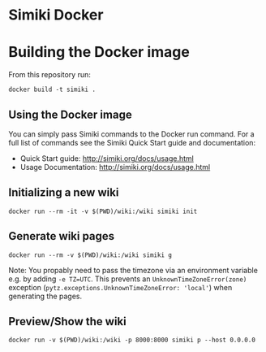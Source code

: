 Simiki Docker
=============

Building the Docker image
=========================

From this repository run:

```
docker build -t simiki .
```

Using the Docker image
----------------------

You can simply pass Simiki commands to the Docker run command.
For a full list of commands see the Simiki Quick Start guide and documentation:

- Quick Start guide: http://simiki.org/docs/usage.html
- Usage Documentation: http://simiki.org/docs/usage.html

Initializing a new wiki
-----------------------

```
docker run --rm -it -v $(PWD)/wiki:/wiki simiki init
```

Generate wiki pages
-------------------

```
docker run --rm -v $(PWD)/wiki:/wiki simiki g
```

Note: You propably need to pass the timezone via an environment variable e.g.
by adding `-e TZ=UTC`. This prevents an `UnknownTimeZoneError(zone)`
exception (`pytz.exceptions.UnknownTimeZoneError: 'local'`) when
generating the pages.

Preview/Show the wiki
---------------------

```
docker run -v $(PWD)/wiki:/wiki -p 8000:8000 simiki p --host 0.0.0.0
```
